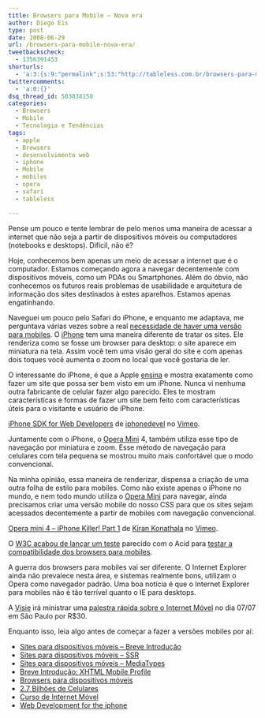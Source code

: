 ```yaml
---
title: Browsers para Mobile – Nova era
author: Diego Eis
type: post
date: 2008-06-29
url: /browsers-para-mobile-nova-era/
tweetbackscheck:
  - 1356391453
shorturls:
  - 'a:3:{s:9:"permalink";s:53:"http://tableless.com.br/browsers-para-mobile-nova-era";s:7:"tinyurl";s:26:"http://tinyurl.com/3bx6tuu";s:4:"isgd";s:19:"http://is.gd/Pt3Q6j";}'
twittercomments:
  - 'a:0:{}'
dsq_thread_id: 503038150
categories:
  - Browsers
  - Mobile
  - Tecnologia e Tendências
tags:
  - apple
  - Browsers
  - desenvolvimento web
  - iphone
  - Mobile
  - mobiles
  - opera
  - safari
  - tableless

---
```

Pense um pouco e tente lembrar de pelo menos uma maneira de acessar a internet que não seja a partir de dispositivos móveis ou computadores (notebooks e desktops). Difícil, não é?
  
Hoje, conhecemos bem apenas um meio de acessar a internet que é o computador. Estamos começando agora a navegar decentemente com dispositivos móveis, como um PDAs ou Smartphones. Além do óbvio, não conhecemos os futuros reais problemas de usabilidade e arquitetura de informação dos sites destinados à estes aparelhos. Estamos apenas engatinhando.<!--more-->

Naveguei um pouco pelo Safari do iPhone, e enquanto me adaptava, me perguntava várias vezes sobre a real [necessidade de haver uma versão para mobiles][1]. O [iPhone][2] tem uma maneira diferente de tratar os sites. Ele renderiza como se fosse um browser para desktop: o site aparece em miniatura na tela. Assim você tem uma visão geral do site e com apenas dois toques você aumenta o zoom no local que você gostaria de ler. 



O interessante do iPhone, é que a Apple [ensina][3] e mostra exatamente como fazer um site que possa ser bem visto em um iPhone. Nunca vi nenhuma outra fabricante de celular fazer algo parecido. Eles te mostram características e formas de fazer um site bem feito com características úteis para o visitante e usuário de iPhone.

  
[iPhone SDK for Web Developers][4] de [iphonedevel][5] no [Vimeo][6].

Juntamente com o iPhone, o [Opera Mini][7] 4, também utiliza esse tipo de navegação por miniatura e zoom. Esse método de navegação para celulares com tela pequena se mostrou muito mais confortável que o modo convencional. 

Na minha opinião, essa maneira de renderizar, dispensa a criação de uma outra folha de estilo para mobiles. Como não existe apenas o iPhone no mundo, e nem todo mundo utiliza o [Opera Mini][7] para navegar, ainda precisamos criar uma versão mobile do nosso CSS para que os sites sejam acessados decentemente a partir de mobiles com navegação convencional.

  
[Opera mini 4 &#8211; iPhone Killer! Part 1][8] de [Kiran Konathala][9] no [Vimeo][10].

O [W3C acabou de lançar um teste][11] parecido com o Acid para [testar a compatibilidade dos browsers para mobiles][12]. 

A guerra dos browsers para mobiles vai ser diferente. O Internet Explorer ainda não prevalece nesta área, e sistemas realmente bons, utilizam o Opera como navegador padrão. Uma boa notícia é que o Internet Explorer para mobiles não é tão terrível quanto o IE para desktops.

A [Visie][13] irá ministrar uma [palestra rápida sobre o Internet Móvel][14] no dia 07/07 em São Paulo por R$30.
  
Enquanto isso, leia algo antes de começar a fazer a versões mobiles por aí:

  * [Sites para dispositivos móveis &#8211; Breve Introdução][15]
  * [Sites para dispositivos móveis &#8211; SSR][16]
  * [Sites para dispositivos móveis &#8211; MediaTypes][17]
  * [Breve Introdução: XHTML Mobile Profile][18]
  * [Browsers para dispositivos móveis][19]
  * [2.7 Bilhões de Celulares][20]
  * [Curso de Internet Móvel][21]
  * [Web Development for the iphone][22]

 [1]: http://tableless.com.br/quem-precisa-de-versao-mobile
 [2]: http://apple.com/iphone/
 [3]: http://developer.apple.com/documentation/AppleApplications/Reference/SafariWebContent/Introduction/chapter_1_section_1.html
 [4]: http://www.vimeo.com/781678?pg=embed&sec=781678
 [5]: http://www.vimeo.com/user400411?pg=embed&sec=781678
 [6]: http://vimeo.com?pg=embed&sec=781678
 [7]: http://www.operamini.com/
 [8]: http://www.vimeo.com/217513?pg=embed&sec=217513
 [9]: http://www.vimeo.com/kirankonathala?pg=embed&sec=217513
 [10]: http://vimeo.com?pg=embed&sec=217513
 [11]: http://www.w3.org/QA/2008/04/is_your_mobile_browser_ready_f.html
 [12]: http://dev.w3.org/2008/mobile-test/test.html
 [13]: http://visie.com.br/treinamento/ "Treinamento em padrões web e sistemas de e-commerce"
 [14]: http://visie.com.br/treinamento/palestra-internet-movel/
 [15]: http://tableless.com.br/sites-para-dispositivos-moveis-breve-introducao
 [16]: http://tableless.com.br/aprenda/sites-para-dispositivos-moveis-ssr/
 [17]: http://tableless.com.br/aprenda/sites-para-dispositivos-moveis-mediatype/
 [18]: http://tableless.com.br/breve-introducao-xhtml-mobile-profile
 [19]: http://tableless.com.br/browsers_em_dispositivos_moveis
 [20]: http://tableless.com.br/27-bilhoes-de-celulares
 [21]: http://visie.com.br/cursos/intermediarios/internetmovel2.php
 [22]: http://www.evotech.net/blog/2007/07/web-development-for-the-iphone/